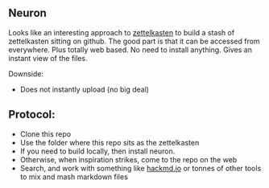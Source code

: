 
## Neuron
Looks like an interesting approach to [zettelkasten](https://zettelkasten.de) to build a stash of zettelkasten sitting on github.
The good part is that it can be accessed from everywhere. 
Plus totally web based.
No need to install anything.
Gives an instant view of the files. 

Downside:
- Does not instantly upload (no big deal)

## Protocol:
- Clone this repo
- Use the folder where this repo sits as the zettelkasten
- If you need to build locally, then install neuron. 
- Otherwise, when inspiration strikes, come to the repo on the web
- Search, and work with something like [hackmd.io](https://hackmd.io) or tonnes of other tools to mix and mash markdown files
